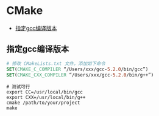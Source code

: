 # CMake

+ [指定gcc编译版本](#指定gcc编译版本)

## 指定gcc编译版本

``` cmake
# 修改 CMakeLists.txt 文件，添加如下命令
SET(CMAKE_C_COMPILER “/Users/xxx/gcc-5.2.0/bin/gcc”)
SET(CMAKE_CXX_COMPILER “/Users/xxx/gcc-5.2.0/bin/g++”)
```

``` shell
# 测试可行
export CC=/usr/local/bin/gcc
export CXX=/usr/local/bin/g++
cmake /path/to/your/project
make
```